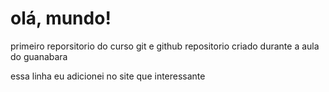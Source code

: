 # olá, mundo!
 primeiro reporsitorio do curso git e github
 repositorio criado durante a aula do guanabara
 
 essa linha eu adicionei no site que interessante
